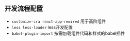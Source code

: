 ## 开发流程配置

- `customize-cra react-app-rewired` 用于高阶组件
- `less less-loader` less开发配置
- `babel-plugin-import` 按需加载组件代码和样式的babel插件